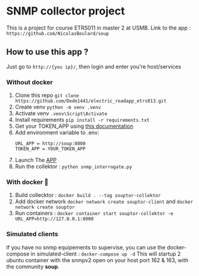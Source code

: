 # SNMP collector project 

This is a project for course ETRS011 in master 2 at USMB.
Link to the app : `https://github.com/NicolasBoulard/soup`

## How to use this app ?
Just go to `http://{you ip}/`, then login and enter you're host/services

### Without docker
1. Clone this repo `git clone https://github.com/Dede1441/electric_roadapp_etrs013.git`
2. Create venv `python -m venv .venv`
3. Activate venv `.venv\Script\Activate`
4. Install requirements `pip install -r requirements.txt`
5. Get your TOKEN_APP using [this documentation](https://github.com/NicolasBoulard/soup#how-to-get-the-token-app)
5. Add environment variable to .env:
    ```shell
    URL_APP = http://soup:8000
    TOKEN_APP = YOUR_TOKEN_APP
    ```
6. Launch The [APP](https://github.com/NicolasBoulard/soup)
7. Run the collektor : `python snmp_interrogate.py`


### With docker 🐋
1. Build collecktor : `docker build . --tag souptor-collektor`
2. Add docker network `docker network create souptor-client` and `docker network create souptor`
3. Run containers : `docker container start souptor-collektor -e URL_APP=http://127.0.0.1:8000`


### Simulated clients
If you have no snmp equipements to supervise, you can use the docker-compose in simulated-client : `docker-compose up -d` 
This will startup 2 ubuntu container with the snmpv2 open on your host port 162 & 163, with the community **soup**.